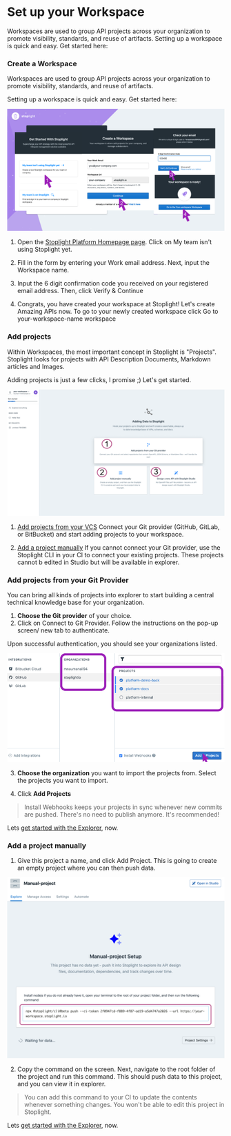 # Set up your Workspace

Workspaces are used to group API projects across your organization to promote visibility, standards, and reuse of artifacts. Setting up a workspace is quick and easy. Get started here:

### Create a Workspace

Workspaces are used to group API projects across your organization to promote visibility, standards, and reuse of artifacts. 

Setting up a workspace is quick and easy. Get started here:

![setup-a-workspace](../assets/images/create-workspace.png "Setup a workspace")

1. Open the [Stoplight Platform Homepage page](https://stoplight.io/welcome). Click on My team isn't using Stoplight yet.

2. Fill in the form by entering your Work email address. Next, input the Workspace name.

3. Input the 6 digit confirmation code you received on your registered email address. Then, click Verify & Continue

4. Congrats, you have created your workspace at Stoplight! Let's create Amazing APIs now. To go to your newly created workspace click Go to your-workspace-name workspace

### Add projects

Within Workspaces, the most important concept in Stoplight is "Projects".  Stoplight looks for projects with API Description Documents, Markdown articles and Images. 

Adding projects is just a few clicks, I promise ;) Let's get started. 

![setup-a-workspace](../assets/images/add-projects.png "Add projects")

1. [Add projects from your VCS]() Connect your Git provider (GitHub, GitLab, or BitBucket) and start adding projects to your workspace. 

2. [Add a project manually]() If you cannot connect your Git provider, use the Stoplight CLI in your CI to connect your existing projects. These projects cannot b edited in Studio but will be available in explorer.

### Add projects from your Git Provider

You can bring all kinds of projects into explorer to start building a central technical knowledge base for your organization. 

1. **Choose the Git provider** of your choice. 
2. Click on Connect to Git Provider. Follow the instructions on the pop-up screen/ new tab to authenticate.

Upon successful authentication, you should see your organizations listed. 

![](../assets/images/add-projects-git.png)

3. **Choose the organization** you want to import the projects from. Select the projects you want to import. 

4. Click **Add Projects**
 
> Install Webhooks keeps your projects in sync whenever new commits are pushed. There's no need to publish anymore. It's recommended!

Lets [get started with the Explorer](3.explorer.md), now. 

### Add a project manually

1. Give this project a name, and click Add Project. This is going to create an empty project where you can then push data. 

![](../assets/images/add-project-manually.png)

2. Copy the command on the screen. Next, navigate to the root folder of the project and run this command. This should push data to this project, and you can view it in explorer. 

> You can add this command to your CI to update the contents whenever something changes. You won't be able to edit this project in Stoplight.

Lets [get started with the Explorer](3.explorer.md), now. 

